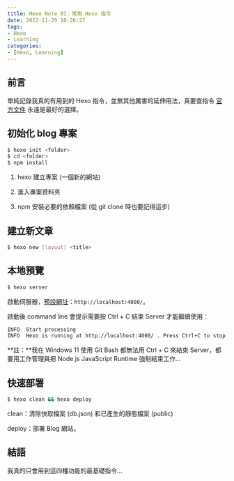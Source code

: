 ```yaml
---
title: Hexo Note 01：常用 Hexo 指令
date: 2022-11-29 10:26:27
tags:
- Hexo
- Learning
categories:
- [Hexo, Learning]
---
```


## 前言

單純記錄我真的有用到的 Hexo 指令，並無其他厲害的延伸用法，真要查指令 [官方文件](https://hexo.io/zh-tw/docs/) 永遠是最好的選擇。

<!-- more -->



## 初始化 blog 專案

```sh
$ hexo init <folder>
$ cd <folder>
$ npm install
```

1. hexo 建立專案 (一個新的網站)

2. 進入專案資料夾

3. npm 安裝必要的依賴檔案 (從 git clone 時也要記得這步)



## 建立新文章

```sh
$ hexo new [layout] <title>
```



## 本地預覽

```sh
$ hexo server
```

啟動伺服器，[預設網址](http://localhost:4000/)：`http://localhost:4000/`。

啟動後 command line 會提示需要按 Ctrl + C 結束 Server 才能繼續使用：

```sh
INFO  Start processing
INFO  Hexo is running at http://localhost:4000/ . Press Ctrl+C to stop.
```

**註：**我在 Windows 11 使用 Git Bash 都無法用 Ctrl + C 來結束 Server，都要用工作管理員把 Node.js JavaScript Runtime 強制結束工作...



## 快速部署

```sh
$ hexo clean && hexo deploy
```

clean：清除快取檔案 (db.json) 和已產生的靜態檔案 (public)

deploy：部署 Blog 網站。



## 結語

我真的只會用到這四種功能的最基礎指令...
